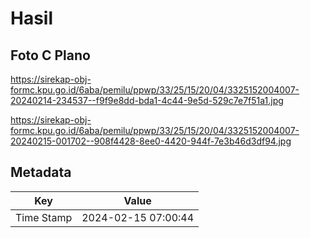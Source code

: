 # Hasil

## Foto C Plano

https://sirekap-obj-formc.kpu.go.id/6aba/pemilu/ppwp/33/25/15/20/04/3325152004007-20240214-234537--f9f9e8dd-bda1-4c44-9e5d-529c7e7f51a1.jpg

https://sirekap-obj-formc.kpu.go.id/6aba/pemilu/ppwp/33/25/15/20/04/3325152004007-20240215-001702--908f4428-8ee0-4420-944f-7e3b46d3df94.jpg


## Metadata

| Key        | Value               |
| ---------- | ------------------- |
| Time Stamp | 2024-02-15 07:00:44 |



